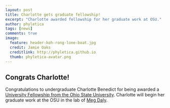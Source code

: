 ```yaml
---
layout: post
title: Charlotte gets graduate fellowship!
excerpt: "Charlotte awarded fellowship for her graduate work at OSU."
author: phyletica
tags: [news]
comments: true
image:
  feature: header-koh-rong-lone-boat.jpg
  credit: Jamie Oaks
  creditlink: http://phyletica.github.io
  thumb: phyletica-avatar.png
---
```


## Congrats Charlotte!

Congratulations to
undergraduate
Charlotte Benedict
for being awarded a
[University Fellowship from the Ohio State University](https://gradsch.osu.edu/pursuing-your-degree/graduate-fellows/university-fellowship).
Charlotte will begin her graduate work at the OSU in the lab of
[Meg Daly](https://www.facebook.com/OSU-Lab-of-Marine-Invertebrate-Diversity-169688986441907/).
